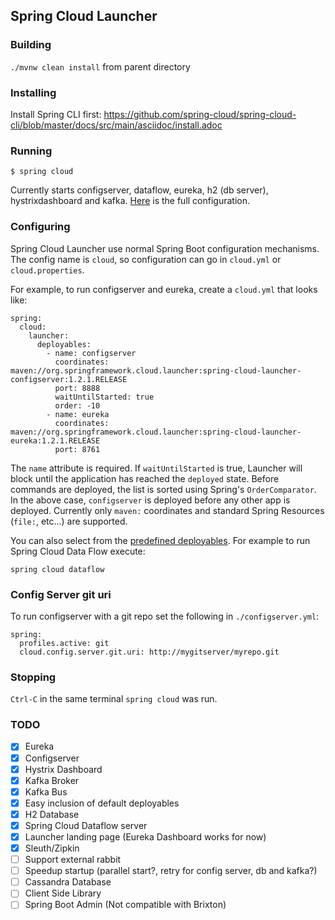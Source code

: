 ## Spring Cloud Launcher

### Building

`./mvnw clean install` from parent directory

### Installing

Install Spring CLI first: https://github.com/spring-cloud/spring-cloud-cli/blob/master/docs/src/main/asciidoc/install.adoc

### Running

```
$ spring cloud
```

Currently starts configserver, dataflow, eureka, h2 (db server), hystrixdashboard and kafka. [Here](spring-cloud-launcher-deployer/src/main/resources/cloud.yml) is the full configuration.

### Configuring

Spring Cloud Launcher use normal Spring Boot configuration mechanisms. The config name is `cloud`, so configuration can go in `cloud.yml` or `cloud.properties`.

For example, to run configserver and eureka, create a `cloud.yml` that looks like:
```
spring:
  cloud:
    launcher:
      deployables:
        - name: configserver
          coordinates: maven://org.springframework.cloud.launcher:spring-cloud-launcher-configserver:1.2.1.RELEASE
          port: 8888
          waitUntilStarted: true
          order: -10
        - name: eureka
          coordinates: maven://org.springframework.cloud.launcher:spring-cloud-launcher-eureka:1.2.1.RELEASE
          port: 8761
```

The `name` attribute is required. If `waitUntilStarted` is true, Launcher will block until the application has reached the `deployed` state. Before commands are deployed, the list is sorted using Spring's `OrderComparator`. In the above case, `configserver` is deployed before any other app is deployed. Currently only `maven:` coordinates and standard Spring Resources (`file:`, etc...) are supported. 

You can also select from the [predefined deployables](spring-cloud-launcher-deployer/src/main/resources/cloud.yml). For example to run Spring Cloud Data Flow execute:
```
spring cloud dataflow
```

### Config Server git uri

To run configserver with a git repo set the following in `./configserver.yml`:
```
spring:
  profiles.active: git
  cloud.config.server.git.uri: http://mygitserver/myrepo.git
```

### Stopping

`Ctrl-C` in the same terminal `spring cloud` was run.

### TODO

- [X] Eureka
- [X] Configserver
- [X] Hystrix Dashboard
- [X] Kafka Broker
- [X] Kafka Bus
- [X] Easy inclusion of default deployables
- [X] H2 Database
- [X] Spring Cloud Dataflow server
- [X] Launcher landing page (Eureka Dashboard works for now)
- [X] Sleuth/Zipkin
- [ ] Support external rabbit
- [ ] Speedup startup (parallel start?, retry for config server, db and kafka?)
- [ ] Cassandra Database
- [ ] Client Side Library
- [ ] Spring Boot Admin (Not compatible with Brixton)
